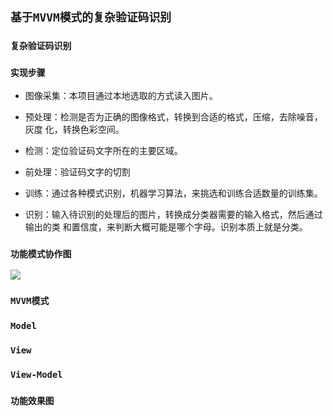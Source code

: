 ## `基于MVVM模式的复杂验证码识别`
### `复杂验证码识别`

### `实现步骤`
* 图像采集：本项目通过本地选取的方式读入图片。
    
* 预处理：检测是否为正确的图像格式，转换到合适的格式，压缩，去除噪音，灰度
化，转换色彩空间。
    
* 检测：定位验证码文字所在的主要区域。
    
* 前处理：验证码文字的切割
    
* 训练：通过各种模式识别，机器学习算法，来挑选和训练合适数量的训练集。
    
* 识别：输入待识别的处理后的图片，转换成分类器需要的输入格式，然后通过输出的类
和置信度，来判断大概可能是哪个字母。识别本质上就是分类。
### `功能模式协作图`
![](https://github.com/cubeFUN/Sum/blob/master/img/Frame.jpg)
### `MVVM模式`
### `Model`


### `View`

### `View-Model`

### `功能效果图`

